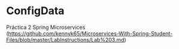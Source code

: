 # ConfigData
Práctica 2 Spring Microservices (https://github.com/kennyk65/Microservices-With-Spring-Student-Files/blob/master/LabInstructions/Lab%203.md)
